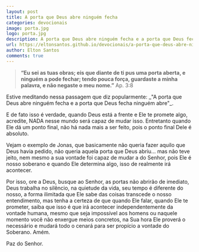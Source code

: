 ```yaml
---
layout: post
title: A porta que Deus abre ninguém fecha
categories: devocionais
image: porta.jpg
logo: porta.jpg
description: A porta que Deus abre ninguém fecha e a porta que Deus fecha ninguém abre.
url: https://eltonsantos.github.io/devocionais/a-porta-que-deus-abre-ninguem-fecha/
author: Elton Santos
comments: true
---
```



>__“Eu sei as tuas obras; eis que diante de ti pus uma porta aberta, e ninguém a pode fechar; tendo pouca força, guardaste a minha palavra, e não negaste o meu nome.”__
  Ap. 3:8

<p class="intro"><span class="dropcap">E</span>stive meditando nessa passagem que diz popularmente: _"A porta que Deus abre ninguém fecha e a porta que Deus fecha ninguém abre"_.</p>

E de fato isso é verdade, quando Deus está a frente e Ele te promete algo, acredite, NADA nesse mundo será capaz de mudar isso. Entretanto quando Ele dá um ponto final, não há nada mais a ser feito, pois o ponto final Dele é absoluto.

Vejam o exemplo de Jonas, que basicamente não queria fazer aquilo que Deus havia pedido, não queria aquela porta que Deus abriu... mas não teve jeito, nem mesmo a sua vontade foi capaz de mudar a do Senhor, pois Ele é nosso soberano e quando Ele determina algo, isso de realmente irá acontecer.

Por isso, ore a Deus, busque ao Senhor, as portas não abrirão de imediato, Deus trabalha no silêncio, na quietude da vida, seu tempo é diferente do nosso, a forma ilimitada que Ele sabe das coisas transcede o nosso entendimento, mas tenha a certeza de que quando Ele falar, quando Ele te prometer, saiba que isso é que irá acontecer independentemente da vontade humana, mesmo que seja impossível aos homens ou naquele momento você não enxergue meios concretos, na Sua hora Ele proverá o necessário e mudará todo o cenará para ser propício a vontade do Soberano. Amém.

Paz do Senhor.